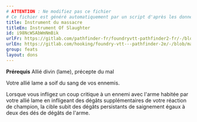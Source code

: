 ```yaml
---
# ATTENTION : Ne modifiez pas ce fichier
# Ce fichier est généré automatiquement par un script d'après les données du module Foundry VTT officiel et de sa traduction
title: Instrument du massacre
titleEn: Instrument Of Slaughter
id: i98NcWSAbWmNmBik
urlFr: https://gitlab.com/pathfinder-fr/foundryvtt-pathfinder2-fr/-/blob/master/data/feats/i98NcWSAbWmNmBik.htm
urlEn: https://gitlab.com/hooking/foundry-vtt---pathfinder-2e/-/blob/master/packs/data/feats.db/instrument-of-slaughter.json
group: feats
layout: dons
---
```

**Prérequis** <a class="entity-link" data-pack="pf2e.feats-srd" data-id="lix0Utu4g8mQ0ZtI" draggable="true">Allié divin</a> (lame), précepte du mal

Votre allié lame a soif du sang de vos ennemis.

Lorsque vous infligez un coup critique à un ennemi avec l'arme habitée par votre allié lame en infligeant des dégâts supplémentaires de votre réaction de champion, la cible subit des dégâts persistants de saignement égaux à deux des dés de dégâts de l'arme.



